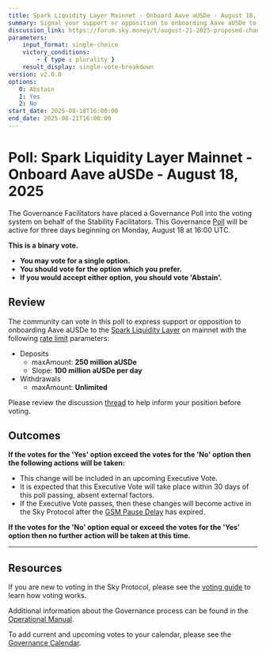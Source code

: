 ```yaml
---
title: Spark Liquidity Layer Mainnet - Onboard Aave aUSDe - August 18, 2025
summary: Signal your support or opposition to onboarding Aave aUSDe to the Spark Liquidity Layer on mainnet.
discussion_link: https://forum.sky.money/t/august-21-2025-proposed-changes-to-spark-for-upcoming-spell-2/27059
parameters:
    input_format: single-choice
    victory_conditions:
        - { type : plurality }
    result_display: single-vote-breakdown
version: v2.0.0
options:
   0: Abstain
   1: Yes
   2: No
start_date: 2025-08-18T16:00:00
end_date: 2025-08-21T16:00:00
---
```


# Poll: Spark Liquidity Layer Mainnet - Onboard Aave aUSDe - August 18, 2025

The Governance Facilitators have placed a Governance Poll into the voting system on behalf of the Stability Facilitators. This Governance [Poll](https://sky-atlas.powerhouse.io/A.1.10.1_Operational_Weekly_Cycle/b189fa17-57a9-4d4e-9780-0ce4efd94211|0db30308) will be active for three days beginning on Monday, August 18 at 16:00 UTC.

**This is a binary vote.**

- **You may vote for a single option.**
- **You should vote for the option which you prefer.**
- **If you would accept either option, you should vote 'Abstain'.**

## Review

The community can vote in this poll to express support or opposition to onboarding Aave aUSDe to the [Spark Liquidity Layer](https://docs.spark.fi/user-guides/spark-liquidity-layer/) on mainnet with the following [rate limit](https://docs.spark.fi/dev/spark-liquidity-layer/spark-alm-controller#rate-limits) parameters:

- Deposits
  - maxAmount: **250 million aUSDe**
  - Slope: **100 million aUSDe per day**
- Withdrawals
  - maxAmount: **Unlimited**

Please review the discussion [thread](https://forum.sky.money/t/august-21-2025-proposed-changes-to-spark-for-upcoming-spell-2/27059) to help inform your position before voting.

## Outcomes

**If the votes for the 'Yes' option exceed the votes for the 'No' option then the following actions will be taken:**

- This change will be included in an upcoming Executive Vote.
- It is expected that this Executive Vote will take place within 30 days of this poll passing, absent external factors.
- If the Executive Vote passes, then these changes will become active in the Sky Protocol after the [GSM Pause Delay](https://sky-atlas.powerhouse.io/A.1.9.2.1_Pause_Delay/a98b8227-95f6-4711-9d8d-f52cbc6ad2d0|0db30758e055) has expired.

**If the votes for the 'No' option equal or exceed the votes for the 'Yes' option then no further action will be taken at this time.**

---

## Resources

If you are new to voting in the Sky Protocol, please see the [voting guide](https://manual.makerdao.com/governance/voting-in-makerdao/on-chain-governance) to learn how voting works.

Additional information about the Governance process can be found in the [Operational Manual](https://manual.makerdao.com).

To add current and upcoming votes to your calendar, please see the [Governance Calendar](https://manual.makerdao.com/makerdao/calendars/governance-calendar).
